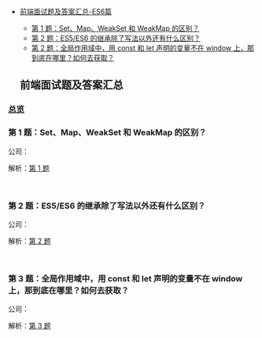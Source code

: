 - [前端面试题及答案汇总-ES6篇](#%E5%89%8D%E7%AB%AF%E9%9D%A2%E8%AF%95%E9%A2%98%E5%8F%8A%E7%AD%94%E6%A1%88%E6%B1%87%E6%80%BB)
  - [第 1 题：Set、Map、WeakSet 和 WeakMap 的区别？](#%E7%AC%AC-1-%E9%A2%98setmapweakset-%E5%92%8C-weakmap-%E7%9A%84%E5%8C%BA%E5%88%AB)
  - [第 2 题：ES5/ES6 的继承除了写法以外还有什么区别？](#%E7%AC%AC-2-%E9%A2%98es5es6-%E7%9A%84%E7%BB%A7%E6%89%BF%E9%99%A4%E4%BA%86%E5%86%99%E6%B3%95%E4%BB%A5%E5%A4%96%E8%BF%98%E6%9C%89%E4%BB%80%E4%B9%88%E5%8C%BA%E5%88%AB)
  - [第 2 题：全局作用域中，用 const 和 let 声明的变量不在 window 上，那到底在哪里？如何去获取？](#%E7%AC%AC-2-%E9%A2%98es5es6-%E7%9A%84%E7%BB%A7%E6%89%BF%E9%99%A4%E4%BA%86%E5%86%99%E6%B3%95%E4%BB%A5%E5%A4%96%E8%BF%98%E6%9C%89%E4%BB%80%E4%B9%88%E5%8C%BA%E5%88%AB)



  ## 前端面试题及答案汇总

### [总览](https://github.com/lotosv2010/front-end-summary/issues?q=is%3Aopen+is%3Aissue+label%3Aes6+label%3Ainterview)
### 第 1 题：Set、Map、WeakSet 和 WeakMap 的区别？

公司：

解析：[第 1 题](https://github.com/lotosv2010/front-end-summary/issues/7)

<br/>

### 第 2 题：ES5/ES6 的继承除了写法以外还有什么区别？

公司：

解析：[第 2 题](https://github.com/lotosv2010/front-end-summary/issues/39)

<br/>

### 第 3 题：全局作用域中，用 const 和 let 声明的变量不在 window 上，那到底在哪里？如何去获取？

公司：

解析：[第 3 题](https://github.com/lotosv2010/front-end-summary/issues/55)

<br/>
